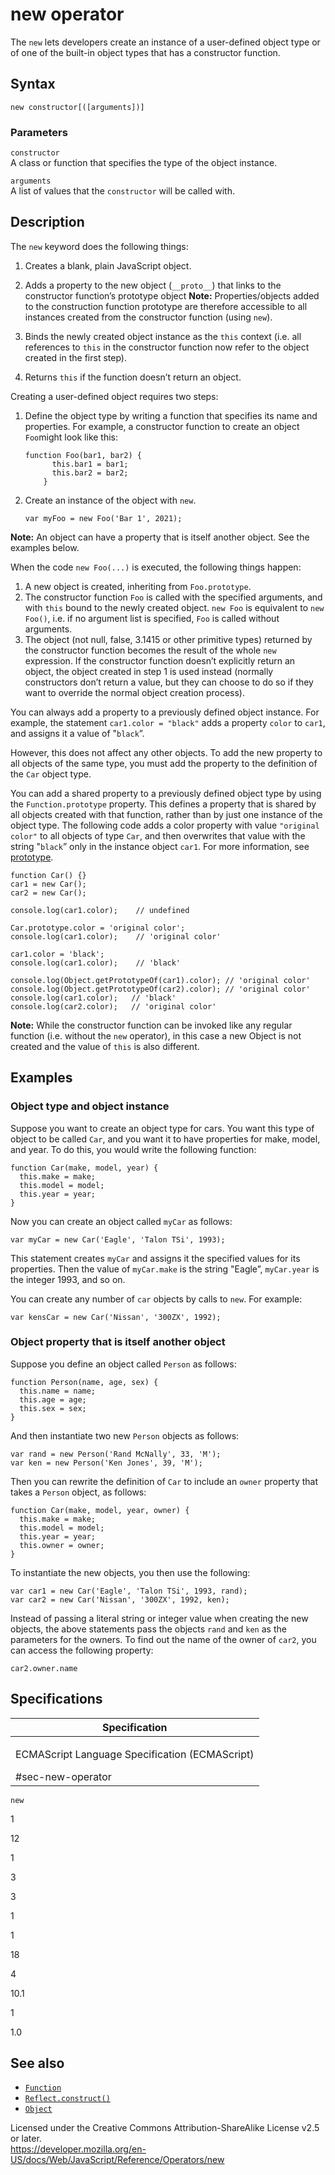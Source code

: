 new operator
============

The `new` lets developers create an instance of a user-defined object type or of one of the built-in object types that has a constructor function.

Syntax
------

    new constructor[([arguments])]

### Parameters

`constructor`  
A class or function that specifies the type of the object instance.

`arguments`  
A list of values that the `constructor` will be called with.

Description
-----------

The `new` keyword does the following things:

1.  Creates a blank, plain JavaScript object.
2.  Adds a property to the new object (`__proto__`) that links to the constructor function’s prototype object **Note:** Properties/objects added to the construction function prototype are therefore accessible to all instances created from the constructor function (using `new`).

3.  Binds the newly created object instance as the `this` context (i.e. all references to `this` in the constructor function now refer to the object created in the first step).
4.  Returns `this` if the function doesn’t return an object.

Creating a user-defined object requires two steps:

1.  Define the object type by writing a function that specifies its name and properties. For example, a constructor function to create an object `Foo`might look like this:

        function Foo(bar1, bar2) {
              this.bar1 = bar1;
              this.bar2 = bar2;
            }

2.  Create an instance of the object with `new`.

        var myFoo = new Foo('Bar 1', 2021);

**Note:** An object can have a property that is itself another object. See the examples below.

When the code `new Foo(...)` is executed, the following things happen:

1.  A new object is created, inheriting from `Foo.prototype`.
2.  The constructor function `Foo` is called with the specified arguments, and with `this` bound to the newly created object. `new Foo` is equivalent to `new Foo()`, i.e. if no argument list is specified, `Foo` is called without arguments.
3.  The object (not null, false, 3.1415 or other primitive types) returned by the constructor function becomes the result of the whole `new` expression. If the constructor function doesn’t explicitly return an object, the object created in step 1 is used instead (normally constructors don’t return a value, but they can choose to do so if they want to override the normal object creation process).

You can always add a property to a previously defined object instance. For example, the statement `car1.color = "black"` adds a property `color` to `car1`, and assigns it a value of "`black`”.

However, this does not affect any other objects. To add the new property to all objects of the same type, you must add the property to the definition of the `Car` object type.

You can add a shared property to a previously defined object type by using the `Function.prototype` property. This defines a property that is shared by all objects created with that function, rather than by just one instance of the object type. The following code adds a color property with value `"original color"` to all objects of type `Car`, and then overwrites that value with the string "`black`” only in the instance object `car1`. For more information, see [prototype](../global_objects/function).

    function Car() {}
    car1 = new Car();
    car2 = new Car();

    console.log(car1.color);    // undefined

    Car.prototype.color = 'original color';
    console.log(car1.color);    // 'original color'

    car1.color = 'black';
    console.log(car1.color);    // 'black'

    console.log(Object.getPrototypeOf(car1).color); // 'original color'
    console.log(Object.getPrototypeOf(car2).color); // 'original color'
    console.log(car1.color);   // 'black'
    console.log(car2.color);   // 'original color'

**Note:** While the constructor function can be invoked like any regular function (i.e. without the `new` operator), in this case a new Object is not created and the value of `this` is also different.

Examples
--------

### Object type and object instance

Suppose you want to create an object type for cars. You want this type of object to be called `Car`, and you want it to have properties for make, model, and year. To do this, you would write the following function:

    function Car(make, model, year) {
      this.make = make;
      this.model = model;
      this.year = year;
    }

Now you can create an object called `myCar` as follows:

    var myCar = new Car('Eagle', 'Talon TSi', 1993);

This statement creates `myCar` and assigns it the specified values for its properties. Then the value of `myCar.make` is the string "Eagle”, `myCar.year` is the integer 1993, and so on.

You can create any number of `car` objects by calls to `new`. For example:

    var kensCar = new Car('Nissan', '300ZX', 1992);

### Object property that is itself another object

Suppose you define an object called `Person` as follows:

    function Person(name, age, sex) {
      this.name = name;
      this.age = age;
      this.sex = sex;
    }

And then instantiate two new `Person` objects as follows:

    var rand = new Person('Rand McNally', 33, 'M');
    var ken = new Person('Ken Jones', 39, 'M');

Then you can rewrite the definition of `Car` to include an `owner` property that takes a `Person` object, as follows:

    function Car(make, model, year, owner) {
      this.make = make;
      this.model = model;
      this.year = year;
      this.owner = owner;
    }

To instantiate the new objects, you then use the following:

    var car1 = new Car('Eagle', 'Talon TSi', 1993, rand);
    var car2 = new Car('Nissan', '300ZX', 1992, ken);

Instead of passing a literal string or integer value when creating the new objects, the above statements pass the objects `rand` and `ken` as the parameters for the owners. To find out the name of the owner of `car2`, you can access the following property:

    car2.owner.name

Specifications
--------------

<table><colgroup><col style="width: 100%" /></colgroup><thead><tr class="header"><th>Specification</th></tr></thead><tbody><tr class="odd"><td><p>ECMAScript Language Specification (ECMAScript)<br />
</p><span class="small">#sec-new-operator</span></td></tr></tbody></table>

`new`

1

12

1

3

3

1

1

18

4

10.1

1

1.0

See also
--------

-   [`Function`](../global_objects/function)
-   [`Reflect.construct()`](../global_objects/reflect/construct)
-   [`Object`](../global_objects/object)

Licensed under the Creative Commons Attribution-ShareAlike License v2.5 or later.  
<a href="https://developer.mozilla.org/en-US/docs/Web/JavaScript/Reference/Operators/new" class="_attribution-link">https://developer.mozilla.org/en-US/docs/Web/JavaScript/Reference/Operators/new</a>
